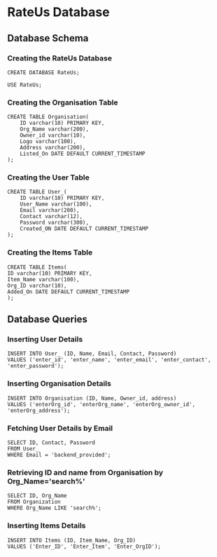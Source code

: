 # RateUs Database
## Database Schema 
### Creating the RateUs Database
```
CREATE DATABASE RateUs;

USE RateUs;
```
### Creating the Organisation Table
```
CREATE TABLE Organisation(
    ID varchar(10) PRIMARY KEY,
    Org_Name varchar(200),
    Owner_id varchar(10),
    Logo varchar(100),
    Address varchar(200),
    Listed_On DATE DEFAULT CURRENT_TIMESTAMP
);
```
### Creating the User Table
```
CREATE TABLE User_(
    ID varchar(10) PRIMARY KEY,
    User_Name varchar(100),
    Email varchar(200),
    Contact varchar(12),
    Password varchar(300),
    Created_ON DATE DEFAULT CURRENT_TIMESTAMP
);
```
### Creating the Items Table
```
CREATE TABLE Items(
ID varchar(10) PRIMARY KEY,
Item_Name varchar(100),
Org_ID varchar(10),
Added_On DATE DEFAULT CURRENT_TIMESTAMP
);
```
## Database Queries
### Inserting User Details
```
INSERT INTO User_ (ID, Name, Email, Contact, Password) 
VALUES ('enter_id', 'enter_name', 'enter_email', 'enter_contact', 'enter_password');
```
### Inserting Organisation Details
```
INSERT INTO Organisation (ID, Name, Owner_id, address) 
VALUES ('enterOrg_id', 'enterOrg_name', 'enterOrg_owner_id', 'enterOrg_address');
```
### Fetching User Details by Email
```
SELECT ID, Contact, Password 
FROM User_ 
WHERE Email = 'backend_provided';
```
### Retrieving ID and name from Organisation by Org_Name='search%'
```
SELECT ID, Org_Name 
FROM Organization 
WHERE Org_Name LIKE 'search%';
```
### Inserting Items Details
```
INSERT INTO Items (ID, Item_Name, Org_ID) 
VALUES ('Enter_ID', 'Enter_Item', 'Enter_OrgID');
```
